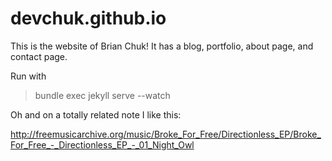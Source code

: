 devchuk.github.io
=================

This is the website of Brian Chuk! It has a blog, portfolio, about page, and contact page.

Run with
> bundle exec jekyll serve --watch

Oh and on a totally related note I like this:

http://freemusicarchive.org/music/Broke_For_Free/Directionless_EP/Broke_For_Free_-_Directionless_EP_-_01_Night_Owl
